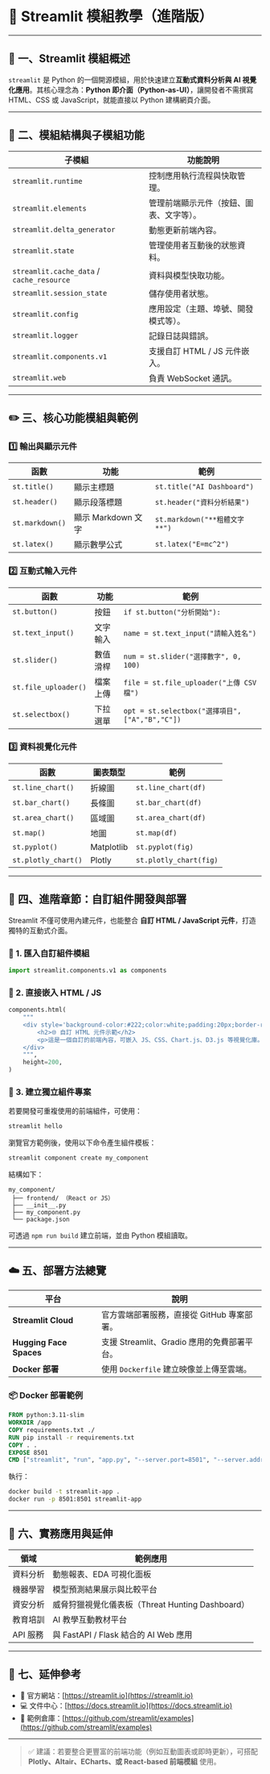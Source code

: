 # 📘 Streamlit 模組教學（進階版）

---

## 🧩 一、Streamlit 模組概述

`streamlit` 是 Python 的一個開源模組，用於快速建立**互動式資料分析與 AI 視覺化應用**。其核心理念為：**Python 即介面（Python-as-UI）**，讓開發者不需撰寫 HTML、CSS 或 JavaScript，就能直接以 Python 建構網頁介面。

---

## 🧠 二、模組結構與子模組功能

| 子模組 | 功能說明 |
|--------|----------|
| `streamlit.runtime` | 控制應用執行流程與快取管理。 |
| `streamlit.elements` | 管理前端顯示元件（按鈕、圖表、文字等）。 |
| `streamlit.delta_generator` | 動態更新前端內容。 |
| `streamlit.state` | 管理使用者互動後的狀態資料。 |
| `streamlit.cache_data` / `cache_resource` | 資料與模型快取功能。 |
| `streamlit.session_state` | 儲存使用者狀態。 |
| `streamlit.config` | 應用設定（主題、埠號、開發模式等）。 |
| `streamlit.logger` | 記錄日誌與錯誤。 |
| `streamlit.components.v1` | 支援自訂 HTML / JS 元件嵌入。 |
| `streamlit.web` | 負責 WebSocket 通訊。 |

---

## ✏️ 三、核心功能模組與範例

### 1️⃣ 輸出與顯示元件
| 函數 | 功能 | 範例 |
|------|------|------|
| `st.title()` | 顯示主標題 | `st.title("AI Dashboard")` |
| `st.header()` | 顯示段落標題 | `st.header("資料分析結果")` |
| `st.markdown()` | 顯示 Markdown 文字 | `st.markdown("**粗體文字**")` |
| `st.latex()` | 顯示數學公式 | `st.latex("E=mc^2")` |

### 2️⃣ 互動式輸入元件
| 函數 | 功能 | 範例 |
|------|------|------|
| `st.button()` | 按鈕 | `if st.button("分析開始"):` |
| `st.text_input()` | 文字輸入 | `name = st.text_input("請輸入姓名")` |
| `st.slider()` | 數值滑桿 | `num = st.slider("選擇數字", 0, 100)` |
| `st.file_uploader()` | 檔案上傳 | `file = st.file_uploader("上傳 CSV 檔")` |
| `st.selectbox()` | 下拉選單 | `opt = st.selectbox("選擇項目", ["A","B","C"])` |

### 3️⃣ 資料視覺化元件
| 函數 | 圖表類型 | 範例 |
|------|------------|------|
| `st.line_chart()` | 折線圖 | `st.line_chart(df)` |
| `st.bar_chart()` | 長條圖 | `st.bar_chart(df)` |
| `st.area_chart()` | 區域圖 | `st.area_chart(df)` |
| `st.map()` | 地圖 | `st.map(df)` |
| `st.pyplot()` | Matplotlib | `st.pyplot(fig)` |
| `st.plotly_chart()` | Plotly | `st.plotly_chart(fig)` |

---

## 🧱 四、進階章節：自訂組件開發與部署

Streamlit 不僅可使用內建元件，也能整合 **自訂 HTML / JavaScript 元件**，打造獨特的互動式介面。

### 🔹 1. 匯入自訂組件模組
```python
import streamlit.components.v1 as components
```

### 🔹 2. 直接嵌入 HTML / JS
```python
components.html(
    """
    <div style='background-color:#222;color:white;padding:20px;border-radius:10px;'>
        <h2>🌐 自訂 HTML 元件示範</h2>
        <p>這是一個自訂的前端內容，可嵌入 JS、CSS、Chart.js、D3.js 等視覺化庫。</p>
    </div>
    """,
    height=200,
)
```

### 🔹 3. 建立獨立組件專案
若要開發可重複使用的前端組件，可使用：
```bash
streamlit hello
```
瀏覽官方範例後，使用以下命令產生組件模板：
```bash
streamlit component create my_component
```
結構如下：
```
my_component/
 ├── frontend/ （React or JS）
 ├── __init__.py
 ├── my_component.py
 └── package.json
```
可透過 `npm run build` 建立前端，並由 Python 模組讀取。

---

## ☁️ 五、部署方法總覽

| 平台 | 說明 |
|------|------|
| **Streamlit Cloud** | 官方雲端部署服務，直接從 GitHub 專案部署。 |
| **Hugging Face Spaces** | 支援 Streamlit、Gradio 應用的免費部署平台。 |
| **Docker 部署** | 使用 `Dockerfile` 建立映像並上傳至雲端。 |

### 📦 Docker 部署範例
```dockerfile
FROM python:3.11-slim
WORKDIR /app
COPY requirements.txt ./
RUN pip install -r requirements.txt
COPY . .
EXPOSE 8501
CMD ["streamlit", "run", "app.py", "--server.port=8501", "--server.address=0.0.0.0"]
```
執行：
```bash
docker build -t streamlit-app .
docker run -p 8501:8501 streamlit-app
```

---

## 🎯 六、實務應用與延伸

| 領域 | 範例應用 |
|------|-----------|
| 資料分析 | 動態報表、EDA 可視化面板 |
| 機器學習 | 模型預測結果展示與比較平台 |
| 資安分析 | 威脅狩獵視覺化儀表板（Threat Hunting Dashboard） |
| 教育培訓 | AI 教學互動教材平台 |
| API 服務 | 與 FastAPI / Flask 結合的 AI Web 應用 |

---

## 🧩 七、延伸參考

- 📘 官方網站：[https://streamlit.io](https://streamlit.io)
- 💻 文件中心：[https://docs.streamlit.io](https://docs.streamlit.io)
- 🧠 範例倉庫：[https://github.com/streamlit/examples](https://github.com/streamlit/examples)

---

> ✅ 建議：若要整合更豐富的前端功能（例如互動圖表或即時更新），可搭配 **Plotly、Altair、ECharts、或 React-based 前端模組** 使用。

